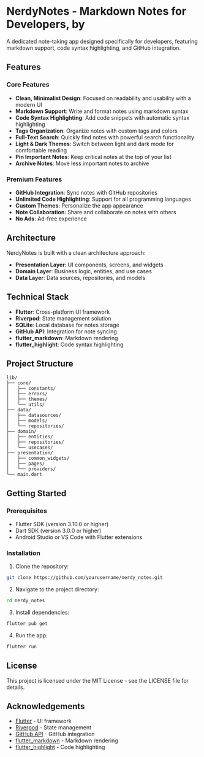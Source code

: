 # NerdyNotes - Markdown Notes for Developers, by

A dedicated note-taking app designed specifically for developers, featuring markdown support, code syntax highlighting, and GitHub integration.

## Features

### Core Features

- **Clean, Minimalist Design**: Focused on readability and usability with a modern UI
- **Markdown Support**: Write and format notes using markdown syntax
- **Code Syntax Highlighting**: Add code snippets with automatic syntax highlighting
- **Tags Organization**: Organize notes with custom tags and colors
- **Full-Text Search**: Quickly find notes with powerful search functionality
- **Light & Dark Themes**: Switch between light and dark mode for comfortable reading
- **Pin Important Notes**: Keep critical notes at the top of your list
- **Archive Notes**: Move less important notes to archive

### Premium Features

- **GitHub Integration**: Sync notes with GitHub repositories
- **Unlimited Code Highlighting**: Support for all programming languages
- **Custom Themes**: Personalize the app appearance
- **Note Collaboration**: Share and collaborate on notes with others
- **No Ads**: Ad-free experience

## Architecture

NerdyNotes is built with a clean architecture approach:

- **Presentation Layer**: UI components, screens, and widgets
- **Domain Layer**: Business logic, entities, and use cases
- **Data Layer**: Data sources, repositories, and models

## Technical Stack

- **Flutter**: Cross-platform UI framework
- **Riverpod**: State management solution
- **SQLite**: Local database for notes storage
- **GitHub API**: Integration for note syncing
- **flutter_markdown**: Markdown rendering
- **flutter_highlight**: Code syntax highlighting

## Project Structure

```
lib/
├── core/
│   ├── constants/
│   ├── errors/
│   ├── themes/
│   └── utils/
├── data/
│   ├── datasources/
│   ├── models/
│   └── repositories/
├── domain/
│   ├── entities/
│   ├── repositories/
│   └── usecases/
├── presentation/
│   ├── common_widgets/
│   ├── pages/
│   └── providers/
└── main.dart
```

## Getting Started

### Prerequisites

- Flutter SDK (version 3.10.0 or higher)
- Dart SDK (version 3.0.0 or higher)
- Android Studio or VS Code with Flutter extensions

### Installation

1. Clone the repository:
```bash
git clone https://github.com/yourusername/nerdy_notes.git
```

2. Navigate to the project directory:
```bash
cd nerdy_notes
```

3. Install dependencies:
```bash
flutter pub get
```

4. Run the app:
```bash
flutter run
```

## License

This project is licensed under the MIT License - see the LICENSE file for details.

## Acknowledgements

- [Flutter](https://flutter.dev/) - UI framework
- [Riverpod](https://riverpod.dev/) - State management
- [GitHub API](https://docs.github.com/en/rest) - GitHub integration
- [flutter_markdown](https://pub.dev/packages/flutter_markdown) - Markdown rendering
- [flutter_highlight](https://pub.dev/packages/flutter_highlight) - Code highlighting
